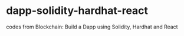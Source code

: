 # dapp-solidity-hardhat-react
codes from Blockchain: Build a Dapp using Solidity, Hardhat and React
